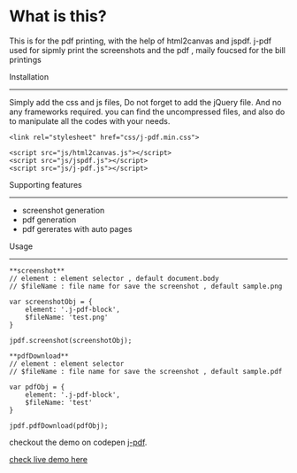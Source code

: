 What is this?
=============

This is for the pdf printing, with the help of html2canvas and jspdf. j-pdf used for sipmly print the screenshots and the pdf , maily foucsed for the bill printings

Installation

---

Simply add the css and js files, Do not forget to add the jQuery file. And no any frameworks required. you can find the uncompressed files, and also do to manipulate all the codes with your needs.

```
<link rel="stylesheet" href="css/j-pdf.min.css">

<script src="js/html2canvas.js"></script>
<script src="js/jspdf.js"></script>
<script src="js/j-pdf.js"></script>
```

Supporting features

---

- screenshot generation
- pdf generation
- pdf gererates with auto pages

Usage

---

```
**screenshot**
// element : element selector , default document.body
// $fileName : file name for save the screenshot , default sample.png

var screenshotObj = {
    element: '.j-pdf-block',
    $fileName: 'test.png'
}

jpdf.screenshot(screenshotObj);

```

```
**pdfDownload**
// element : element selector
// $fileName : file name for save the screenshot , default sample.pdf

var pdfObj = {
    element: '.j-pdf-block',
    $fileName: 'test'
}

jpdf.pdfDownload(pdfObj);

```

checkout the demo on codepen [j-pdf](https://codepen.io/JobyJoDiyon/pen/vYrjdmg).

[check live demo here](https://jobyaj.github.io/j-pdf/)
